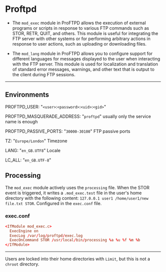# Proftpd

- The `mod_exec` module in ProFTPD allows the execution of external programs or scripts in response to various FTP commands such as STOR, RETR, QUIT, and others. This module is useful for integrating the FTP server with other systems or for performing arbitrary actions in response to user actions, such as uploading or downloading files.

- The `mod_lang` module in ProFTPD allows you to configure support for different languages for messages displayed to the user when interacting with the FTP server. This module is used for localization and translation of standard error messages, warnings, and other text that is output to the client during FTP sessions.

---

## Environments

PROFTPD_USER: "`<user>`:`<password>`:`<uid>`:`<gid>`"

PROFTPD_MASQUERADE_ADDRESS: "`proftpd`" usually only the service name is enough

PROFTPD_PASSIVE_PORTS: "`30000-30100`" FTP passive ports

TZ: "`Europe/London`" Timezone

LANG: "`en_GB.UTF8`" Locale

LC_ALL: "`en_GB.UTF-8`"

## Processing

The `mod_exec` module actively uses the `processing` file. When the STOR event is triggered, it writes a `.mod_exec.test` file in the user's home directory with the following content: `127.0.0.1 user1 /home/user1/new file.txt STOR`. Configured in the `exec.conf` file.

### exec.conf

```conf
<IfModule mod_exec.c>
  ExecEngine on
  ExecLog /var/log/proftpd/exec.log
  ExecOnCommand STOR /usr/local/bin/processing %a %u %f %m %b
</IfModule>

```

---

Users are locked into their home directories with `Limit`, but this is not a `chroot` directory.

